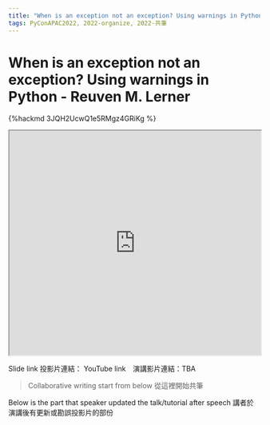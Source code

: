 ```yaml
---
title: "When is an exception not an exception? Using warnings in Python - Reuven M. Lerner"
tags: PyConAPAC2022, 2022-organize, 2022-共筆
---
```


# When is an exception not an exception? Using warnings in Python - Reuven M. Lerner

{%hackmd 3JQH2UcwQ1e5RMgz4GRiKg %}

<iframe src=https://app.sli.do/event/4kNcBDETXQmm6Erje8Hjyp height=450 width=100%></iframe>


Slide link 投影片連結：
YouTube link　演講影片連結：TBA

> Collaborative writing start from below 
> 從這裡開始共筆 

Below is the part that speaker updated the talk/tutorial after speech
講者於演講後有更新或勘誤投影片的部份